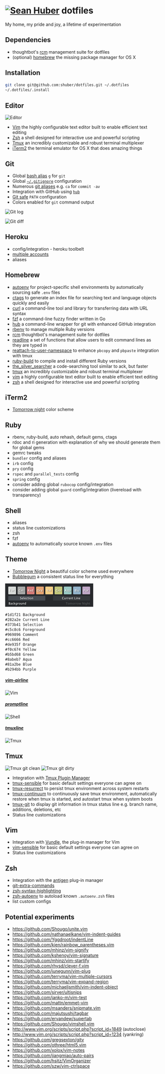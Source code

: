 # [![Sean Huber](https://cloud.githubusercontent.com/assets/2419/6550752/832d9a64-c5ea-11e4-9717-6f9aa6e023b5.png)](https://github.com/shuber) dotfiles

My home, my pride and joy, a lifetime of experimentation

## Dependencies

* thoughtbot's [rcm](https://github.com/thoughtbot/rcm) management suite for dotfiles
* (optional) [homebrew](http://brew.sh/) the missing package manager for OS X

## Installation

```bash
git clone git@github.com:shuber/dotfiles.git ~/.dotfiles
~/.dotfiles/.install
```

## Editor

![Editor](https://www.dropbox.com/s/e4846hxq04a4qu9/Screenshot%202015-08-29%2014.28.59.png?dl=1)

* [Vim](http://www.vim.org/) the highly configurable text editor built to enable efficient text editing
* [Zsh](http://www.zsh.org/) a shell designed for interactive use and powerful scripting
* [Tmux](https://tmux.github.io/) an incredibly customizable and robust terminal multiplexer
* [iTerm2](https://www.iterm2.com/) the terminal emulator for OS X that does amazing things

## Git

* Global [bash alias](https://github.com/shuber/dotfiles/blob/master/shell/aliases/git.sh#L1) `g` for `git`
* Global [`~/.gitignore`](https://github.com/shuber/dotfiles/blob/master/gitignore) configuration
* Numerous [git aliases](https://github.com/shuber/dotfiles/blob/master/gitconfig#L1) e.g. `ca` for `commit -av`
* Integration with GitHub using [`hub`](https://hub.github.com/)
* [Git safe](https://github.com/thoughtbot/suspenders/pull/282) `PATH` configuration
* Colors enabled for `git` command output

![Git log](https://www.dropbox.com/s/rio9s6xa8nhacqm/Screenshot%202015-08-30%2015.13.22.png?dl=1)

![Git diff](https://www.dropbox.com/s/kckxiwc0bmahzgi/Screenshot%202015-08-30%2015.15.13.png?dl=1)

## Heroku

* config/integration - heroku toolbelt
* [multiple accounts](https://github.com/ddollar/heroku-accounts)
* aliases

## Homebrew

* [autoenv](https://github.com/kennethreitz/autoenv) for project-specific shell environments by automatically sourcing safe `.env` files
* [ctags](http://ctags.sourceforge.net/index.html) to generate an index file for searching text and language objects quickly and easily
* [curl](http://curl.haxx.se/) a command-line tool and library for transferring data with URL syntax
* [fzf](https://github.com/junegunn/fzf) a command-line fuzzy finder written in Go
* [hub](https://hub.github.com/) a command-line wrapper for git with enhanced GitHub integration
* [rbenv](https://github.com/sstephenson/rbenv) to manage multiple Ruby versions
* [rcm](https://github.com/thoughtbot/rcm) thoughtbot's management suite for dotfiles
* [readline](https://tiswww.case.edu/php/chet/readline/rltop.html) a set of functions that allow users to edit command lines as they are typed in
* [reattach-to-user-namespace](https://github.com/ChrisJohnsen/tmux-MacOSX-pasteboard) to enhance `pbcopy` and `pbpaste` integration with tmux
* [ruby-build](https://github.com/sstephenson/ruby-build) to compile and install different Ruby versions
* [the_silver_searcher](https://github.com/ggreer/the_silver_searcher) a code-searching tool similar to ack, but faster
* [tmux](https://tmux.github.io/) an incredibly customizable and robust terminal multiplexer
* [vim](http://www.vim.org/) a highly configurable text editor built to enable efficient text editing
* [zsh](http://www.zsh.org/) a shell designed for interactive use and powerful scripting

## iTerm2

* [Tomorrow night](https://github.com/shuber/dotfiles/blob/master/iterm2/Tomorrow%20Night.itermcolors) color scheme

## Ruby

* rbenv, ruby-build, auto rehash, default gems, ctags
* rdoc and ri generation with explanation of why we should generate them for global gems
* gemrc tweaks
* `bundler` config and aliases
* `irb` config
* `pry` config
* `rspec` and `parallel_tests` config
* `spring` config
* consider adding global `rubocop` config/integration
* consider adding global `guard` config/integration (livereload with transparency)

## Shell

* aliases
* status line customizations
* zsh
* fzf
* [autoenv](https://github.com/kennethreitz/autoenv) to automatically source known `.env` files

## Theme

* [Tomorrow Night](https://github.com/chriskempson/tomorrow-theme) a beautiful color scheme used everywhere
* [Bubblegum](https://github.com/bling/vim-airline/blob/master/autoload/airline/themes/bubblegum.vim) a consistent status line for everything

![Tomorrow Night](https://raw.githubusercontent.com/ChrisKempson/Tomorrow-Theme/master/Images/Tomorrow-Night-Palette.png)

```
#1d1f21 Background
#282a2e Current Line
#373b41 Selection
#c5c8c6 Foreground
#969896 Comment
#cc6666 Red
#de935f Orange
#f0c674 Yellow
#b5bd68 Green
#8abeb7 Aqua
#81a2be Blue
#b294bb Purple
```

##### [vim-airline](https://github.com/bling/vim-airline)
![Vim](https://www.dropbox.com/s/jawhcko1ztpo9yy/Screenshot%202015-08-30%2011.26.32.png?dl=1)

##### [promptline](https://github.com/edkolev/promptline.vim)
![Shell](https://www.dropbox.com/s/ct3gw516qs4bf8m/Screenshot%202015-08-30%2011.27.01.png?dl=1)

##### [tmuxline](https://github.com/edkolev/tmuxline.vim)
![Tmux](https://www.dropbox.com/s/es9ko7o4lv179xe/Screenshot%202015-08-30%2011.25.50.png?dl=1)

## Tmux

![Tmux git clean](https://www.dropbox.com/s/thuf5mkhojovols/Screenshot%202015-08-29%2013.32.30.png?dl=1)
![Tmux git dirty](https://www.dropbox.com/s/yqsgogc2olkqvqk/Screenshot%202015-08-29%2013.30.00.png?dl=1)

* Integration with [Tmux Plugin Manager](https://github.com/tmux-plugins/tpm)
* [tmux-sensible](https://github.com/tmux-plugins/tmux-sensible) for basic default settings everyone can agree on
* [tmux-resurrect](https://github.com/tmux-plugins/tmux-resurrect) to persist tmux environment across system restarts
* [tmux-continuum](https://github.com/tmux-plugins/tmux-continuum) to continuously save tmux environment, automatically restore when tmux is started, and autostart tmux when system boots
* [tmux-git](https://github.com/shuber/tmux-git) to display git information in tmux status line e.g. branch name, additions, deletions, etc
* Status line customizations

## Vim

* Integration with [Vundle](https://github.com/VundleVim/Vundle.vim), the plug-in manager for Vim
* [vim-sensible](https://github.com/tpope/vim-sensible) for basic default settings everyone can agree on
* Status line customizations

## Zsh

* Integration with the [antigen](https://github.com/zsh-users/antigen) plug-in manager
* [git-extra-commands](https://github.com/unixorn/git-extra-commands)
* [zsh-syntax-highlighting](https://github.com/zsh-users/zsh-syntax-highlighting)
* [zsh-autoenv](https://github.com/Tarrasch/zsh-autoenv) to autoload known `.autoenv.zsh` files
* list custom configs

## Potential experiments

* https://github.com/Shougo/unite.vim
* https://github.com/nathanaelkane/vim-indent-guides
* https://github.com/Yggdroot/indentLine
* https://github.com/kien/rainbow_parentheses.vim
* https://github.com/mhinz/vim-signify
* https://github.com/kshenoy/vim-signature
* https://github.com/mhinz/vim-startify
* https://github.com/rhysd/clever-f.vim
* https://github.com/junegunn/vim-plug
* https://github.com/terryma/vim-multiple-cursors
* https://github.com/terryma/vim-expand-region
* https://github.com/michaeljsmith/vim-indent-object
* https://github.com/sirver/ultisnips
* https://github.com/janko-m/vim-test
* https://github.com/mattn/emmet-vim
* https://github.com/msanders/snipmate.vim
* https://github.com/majutsushi/tagbar
* https://github.com/ervandew/supertab
* https://github.com/Shougo/vimshell.vim
* http://www.vim.org/scripts/script.php?script_id=1849 (autoclose)
* http://www.vim.org/scripts/script.php?script_id=1234 (yankring)
* https://github.com/gregsexton/gitv
* https://github.com/othree/html5.vim
* https://github.com/xolox/vim-notes
* https://github.com/jiangmiao/auto-pairs
* https://github.com/hsitz/VimOrganizer
* https://github.com/szw/vim-ctrlspace
